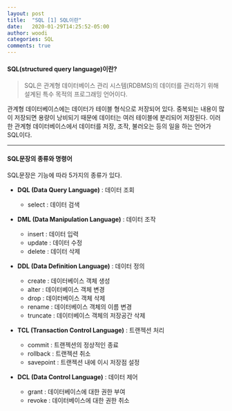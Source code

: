 ```yaml
---
layout: post
title:  "SQL [1] SQL이란"
date:   2020-01-29T14:25:52-05:00
author: woodi
categories: SQL
comments: true
---
```


#### SQL(structured query language)이란?
> SQL은 관계형 데이터베이스 관리 시스템(RDBMS)의 데이터를 관리하기 위해 설계된 특수 목적의 프로그래밍 언어이다.

관계형 데이터베이스에는 데이터가 테이블 형식으로 저장되어 있다. 중복되는 내용이 많이 저장되면 용량이 낭비되기 때문에 데이터는 여러 테이블에 분리되어 저장된다. 이러한 관계형 데이터베이스에서 데이터를 저장, 조작, 불러오는 등의 일을 하는 언어가 SQL이다.


- - -

#### SQL문장의 종류와 명령어
SQL문장은 기능에 따라 5가지의 종류가 있다.

- **DQL (Data Query Language)** : 데이터 조회
	- select : 데이터 검색

- **DML (Data Manipulation Language)** :  데이터 조작
	- insert : 데이터 입력
	- update : 데이터 수정
	- delete : 데이터 삭제

- **DDL (Data Definition Language)** : 데이터 정의
	- create : 데이터베이스 객체 생성
	- alter : 데이터베이스 객체 변경
	- drop : 데이터베이스 객체 삭제
	- rename : 데이터베이스 객체의 이름 변경
	- truncate : 데이터베이스 객체의 저장공간 삭제

- **TCL (Transaction Control Language)** : 트랜젝션 처리
	- commit : 트랜젝션의 정상적인 종료
	- rollback : 트랜젝션 취소
	- savepoint : 트랜젝션 내에 이시 저장점 설정

- **DCL (Data Control Language)** : 데이터 제어
	- grant : 데이터베이스에 대한 권한 부여
	- revoke : 데이터베이스에 대한 권한 취소

